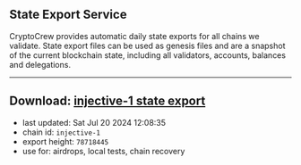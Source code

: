 ## State Export Service
CryptoCrew provides automatic daily state exports for all chains we validate. State export files can be used as genesis files and are a snapshot of the current blockchain state, including all validators, accounts, balances and delegations.

---
**Download: [injective-1 state export](https://dl-eu2.ccvalidators.com/SERVICE/injective/injective-1_export_78718445.json)**
---

- last updated: Sat Jul 20 2024 12:08:35
- chain id: `injective-1`
- export height: `78718445`
- use for: airdrops, local tests, chain recovery

